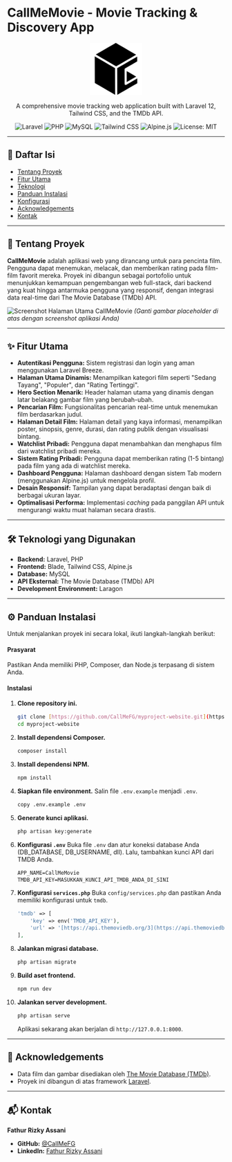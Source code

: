 # CallMeMovie - Movie Tracking & Discovery App

<p align="center">
  <a href="#">
    <img src="public/images/logo-letter-c.png" alt="CallMeMovie Logo" width="120" height="120">
  </a>
</p>

<p align="center">
  A comprehensive movie tracking web application built with Laravel 12, Tailwind CSS, and the TMDb API.
</p>

<p align="center">
    <img src="https://img.shields.io/badge/Laravel-12-FF2D20?style=for-the-badge&logo=laravel" alt="Laravel">
    <img src="https://img.shields.io/badge/PHP-8.2+-777BB4?style=for-the-badge&logo=php" alt="PHP">
    <img src="https://img.shields.io/badge/MySQL-8.0-4479A1?style=for-the-badge&logo=mysql" alt="MySQL">
    <img src="https://img.shields.io/badge/Tailwind_CSS-3-06B6D4?style=for-the-badge&logo=tailwindcss" alt="Tailwind CSS">
    <img src="https://img.shields.io/badge/Alpine.js-3-06B6D4?style=for-the-badge&logo=alpinedotjs" alt="Alpine.js">
    <img src="https://img.shields.io/badge/License-MIT-yellow.svg" alt="License: MIT">
</p>

---

## 📖 Daftar Isi

* [Tentang Proyek](#-tentang-proyek)
* [Fitur Utama](#-fitur-utama)
* [Teknologi](#️-teknologi-yang-digunakan)
* [Panduan Instalasi](#️-panduan-instalasi)
* [Konfigurasi](#-konfigurasi)
* [Acknowledgements](#-acknowledgements)
* [Kontak](#-kontak)

---

## 🚀 Tentang Proyek

**CallMeMovie** adalah aplikasi web yang dirancang untuk para pencinta film. Pengguna dapat menemukan, melacak, dan memberikan rating pada film-film favorit mereka. Proyek ini dibangun sebagai portofolio untuk menunjukkan kemampuan pengembangan web full-stack, dari backend yang kuat hingga antarmuka pengguna yang responsif, dengan integrasi data real-time dari The Movie Database (TMDb) API.

![Screenshot Halaman Utama CallMeMovie](https://via.placeholder.com/1200x600.png?text=Ganti+dengan+Screenshot+Proyek+Anda)
*(Ganti gambar placeholder di atas dengan screenshot aplikasi Anda)*

---

## ✨ Fitur Utama

- **Autentikasi Pengguna:** Sistem registrasi dan login yang aman menggunakan Laravel Breeze.
- **Halaman Utama Dinamis:** Menampilkan kategori film seperti "Sedang Tayang", "Populer", dan "Rating Tertinggi".
- **Hero Section Menarik:** Header halaman utama yang dinamis dengan latar belakang gambar film yang berubah-ubah.
- **Pencarian Film:** Fungsionalitas pencarian real-time untuk menemukan film berdasarkan judul.
- **Halaman Detail Film:** Halaman detail yang kaya informasi, menampilkan poster, sinopsis, genre, durasi, dan rating publik dengan visualisasi bintang.
- **Watchlist Pribadi:** Pengguna dapat menambahkan dan menghapus film dari watchlist pribadi mereka.
- **Sistem Rating Pribadi:** Pengguna dapat memberikan rating (1-5 bintang) pada film yang ada di watchlist mereka.
- **Dashboard Pengguna:** Halaman dashboard dengan sistem Tab modern (menggunakan Alpine.js) untuk mengelola profil.
- **Desain Responsif:** Tampilan yang dapat beradaptasi dengan baik di berbagai ukuran layar.
- **Optimalisasi Performa:** Implementasi *caching* pada panggilan API untuk mengurangi waktu muat halaman secara drastis.

---

## 🛠️ Teknologi yang Digunakan

* **Backend:** Laravel, PHP
* **Frontend:** Blade, Tailwind CSS, Alpine.js
* **Database:** MySQL
* **API Eksternal:** The Movie Database (TMDb) API
* **Development Environment:** Laragon

---

## ⚙️ Panduan Instalasi

Untuk menjalankan proyek ini secara lokal, ikuti langkah-langkah berikut:

#### Prasyarat
Pastikan Anda memiliki PHP, Composer, dan Node.js terpasang di sistem Anda.

#### Instalasi
1.  **Clone repository ini.**
    ```bash
    git clone [https://github.com/CallMeFG/myproject-website.git](https://github.com/CallMeFG/myproject-website.git)
    cd myproject-website
    ```

2.  **Install dependensi Composer.**
    ```bash
    composer install
    ```

3.  **Install dependensi NPM.**
    ```bash
    npm install
    ```

4.  **Siapkan file environment.**
    Salin file `.env.example` menjadi `.env`.
    ```bash
    copy .env.example .env
    ```

5.  **Generate kunci aplikasi.**
    ```bash
    php artisan key:generate
    ```

6.  **Konfigurasi `.env`**
    Buka file `.env` dan atur koneksi database Anda (DB\_DATABASE, DB\_USERNAME, dll). Lalu, tambahkan kunci API dari TMDB Anda.
    ```env
    APP_NAME=CallMeMovie
    TMDB_API_KEY=MASUKKAN_KUNCI_API_TMDB_ANDA_DI_SINI
    ```

7.  **Konfigurasi `services.php`**
    Buka `config/services.php` dan pastikan Anda memiliki konfigurasi untuk `tmdb`.
    ```php
    'tmdb' => [
        'key' => env('TMDB_API_KEY'),
        'url' => '[https://api.themoviedb.org/3](https://api.themoviedb.org/3)',
    ],
    ```

8.  **Jalankan migrasi database.**
    ```bash
    php artisan migrate
    ```

9.  **Build aset frontend.**
    ```bash
    npm run dev
    ```

10. **Jalankan server development.**
    ```bash
    php artisan serve
    ```
    Aplikasi sekarang akan berjalan di `http://127.0.0.1:8000`.

---

## 🙏 Acknowledgements
* Data film dan gambar disediakan oleh [The Movie Database (TMDb)](https://www.themoviedb.org/).
* Proyek ini dibangun di atas framework [Laravel](https://laravel.com/).

---

## 📬 Kontak
**Fathur Rizky Assani**
* **GitHub:** [@CallMeFG](https://github.com/CallMeFG/)
* **LinkedIn:** [Fathur Rizky Assani](https://www.linkedin.com/in/fathur-rizky-assani)